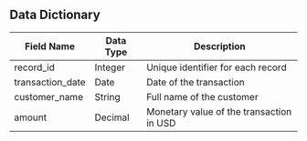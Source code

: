 ## Data Dictionary 
| Field Name      | Data Type   | Description                              |
|-----------------|------------|------------------------------------------|
| record_id       | Integer    | Unique identifier for each record        |
| transaction_date| Date       | Date of the transaction                  |
| customer_name   | String     | Full name of the customer                |
| amount          | Decimal    | Monetary value of the transaction in USD |
